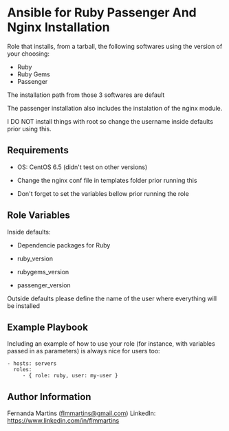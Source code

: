 
Ansible for Ruby Passenger And Nginx Installation
========

Role that installs, from a tarball, the following softwares using the version of your choosing:

* Ruby
* Ruby Gems
* Passenger

The installation path from those 3 softwares are default

The passenger installation also includes the instalation of the nginx module.

I DO NOT install things with root so change the username inside defaults prior using this.

Requirements
------------

* OS: CentOS 6.5 (didn't test on other versions)

* Change the nginx conf file in templates folder prior running this

* Don't forget to set the variables bellow prior running the role

Role Variables
--------------

Inside defaults:

* Dependencie packages for Ruby

* ruby_version

* rubygems_version

* passenger_version

Outside defaults please define the name of the user where everything will be installed

Example Playbook
-------------------------

Including an example of how to use your role (for instance, with variables passed in as parameters) is always nice for users too:

    - hosts: servers
      roles:
         - { role: ruby, user: my-user }


Author Information
------------------

Fernanda Martins (flmmartins@gmail.com)
LinkedIn: https://www.linkedin.com/in/flmmartins
